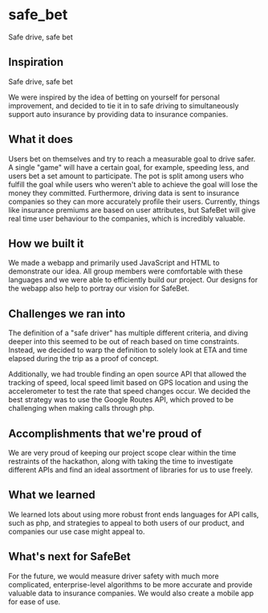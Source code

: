 # safe_bet
Safe drive, safe bet

## Inspiration

Safe drive, safe bet

We were inspired by the idea of betting on yourself for personal improvement, and decided to tie it in to safe driving to simultaneously support auto insurance by providing data to insurance companies. 

## What it does

Users bet on themselves and try to reach a measurable goal to drive safer. A single "game" will have a certain goal, for example, speeding less, and users bet a set amount to participate. The pot is split among users who fulfill the goal while users who weren't able to achieve the goal will lose the money they committed. Furthermore, driving data is sent to insurance companies so they can more accurately profile their users. Currently, things like insurance premiums are based on user attributes, but SafeBet will give real time user behaviour to the companies, which is incredibly valuable.

## How we built it

We made a webapp and primarily used JavaScript and HTML to demonstrate our idea. All group members were comfortable with these languages and we were able to efficiently build our project. Our designs for the webapp also help to portray our vision for SafeBet.

## Challenges we ran into

The definition of a "safe driver" has multiple different criteria, and diving deeper into this seemed to be out of reach based on time constraints. Instead, we decided to warp the definition to solely look at ETA and time elapsed during the trip as a proof of concept.

Additionally, we had trouble finding an open source API that allowed the tracking of speed, local speed limit based on GPS location and using the accelerometer to test the rate that speed changes occur. We decided the best strategy was to use the Google Routes API, which proved to be challenging when making calls through php.

## Accomplishments that we're proud of

We are very proud of keeping our project scope clear within the time restraints of the hackathon, along with taking the time to investigate different APIs and find an ideal assortment of libraries for us to use freely.

## What we learned

We learned lots about using more robust front ends languages for API calls, such as php, and strategies to appeal to both users of our product, and companies our use case might appeal to.

## What's next for SafeBet

For the future, we would measure driver safety with much more complicated, enterprise-level algorithms to be more accurate and provide valuable data to insurance companies. We would also create a mobile app for ease of use.
